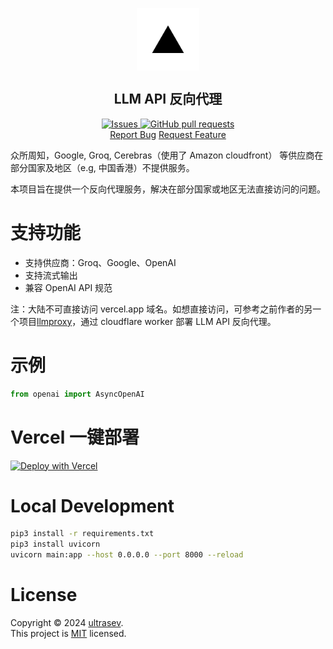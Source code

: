 <p align="center">
 <img width="100px" src="public/vercel.png" align="center" alt="Deploy Python(+FastAPI) project on Vercel" />
 <h2 align="center"> LLM API 反向代理 </h2>

<p align="center">
  <a href="https://github.com/ultrasev/vercel-python-fastapi/issues">
    <img alt="Issues" src="https://img.shields.io/github/issues/ultrasev/vercel-python-fastapi?style=flat&color=336791" />
  </a>
  <a href="https://github.com/ultrasev/vercel-python-fastapi/pulls">
    <img alt="GitHub pull requests" src="https://img.shields.io/github/issues-pr/ultrasev/vercel-python-fastapi?style=flat&color=336791" />
  </a>
  <br />
<a href="https://github.com/ultrasev/vercel-python-fastapi/issues/new/choose">Report Bug</a>
<a href="https://github.com/ultrasev/vercel-python-fastapi/issues/new/choose">Request Feature</a>
</p>

众所周知，Google, Groq, Cerebras（使用了 Amazon cloudfront） 等供应商在部分国家及地区（e.g, 中国香港）不提供服务。

本项目旨在提供一个反向代理服务，解决在部分国家或地区无法直接访问的问题。

# 支持功能

- 支持供应商：Groq、Google、OpenAI
- 支持流式输出
- 兼容 OpenAI API 规范

注：大陆不可直接访问 vercel.app 域名。如想直接访问，可参考之前作者的另一个项目[llmproxy](https://github.com/ultrasev/llmproxy)，通过 cloudflare worker 部署 LLM API 反向代理。

# 示例
```python
from openai import AsyncOpenAI

```

# Vercel 一键部署

[![Deploy with Vercel](https://vercel.com/button)](https://vercel.com/new/clone?repository-url=https://github.com/ultrasev/vercel-python-fastapi/tree/master/llmproxy&demo-title=PythonDeployment&demo-description=Deploy&demo-url=https://llmproxy.vercel.app/&demo-image=https://vercel.com/button)

# Local Development

```bash
pip3 install -r requirements.txt
pip3 install uvicorn
uvicorn main:app --host 0.0.0.0 --port 8000 --reload
```

# License

Copyright © 2024 [ultrasev](https://github.com/ultrasev).<br />
This project is [MIT](LICENSE) licensed.
